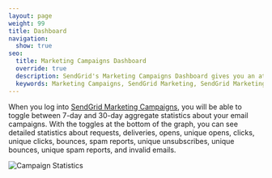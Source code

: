 ```yaml
---
layout: page
weight: 99
title: Dashboard
navigation:
  show: true
seo:
  title: Marketing Campaigns Dashboard
  override: true
  description: SendGrid's Marketing Campaigns Dashboard gives you an at-a-glance overview of your Marketing Email Campaigns information.
  keywords: Marketing Campaigns, SendGrid Marketing, SendGrid Marketing Campaigns
---
```


When you log into <a href="{{site.marketing_campaigns_url}}/overview">SendGrid Marketing Campaigns</a>, you will be able to toggle between 7-day and 30-day aggregate statistics about your email campaigns. With the toggles at the bottom of the graph, you can see detailed statistics about requests, deliveries, opens, unique opens, clicks, unique clicks, bounces, spam reports, unique unsubscribes, unique bounces, unique spam reports, and invalid emails.

![]({{root_url}}/images/stats_2.png "Campaign Statistics")


